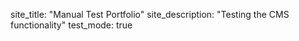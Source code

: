 site_title: "Manual Test Portfolio"
site_description: "Testing the CMS functionality"
test_mode: true